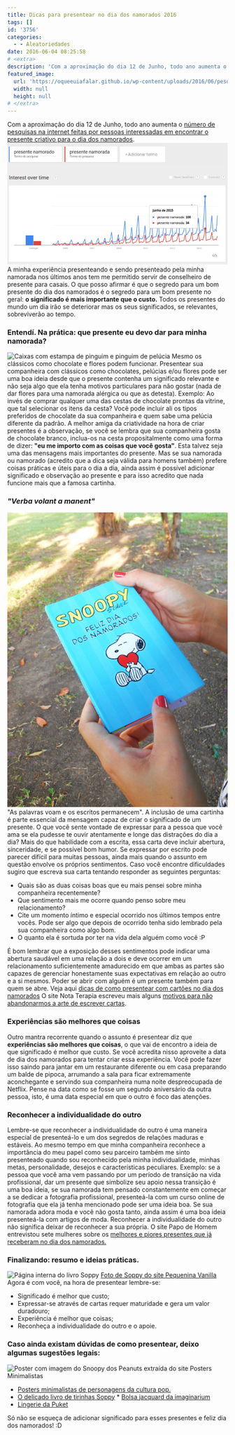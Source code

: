 ```yaml
---
title: Dicas para presentear no dia dos namorados 2016
tags: []
id: '3756'
categories:
  - - Aleatoriedades
date: 2016-06-04 08:25:58
# <extra>
description: 'Com a aproximação do dia 12 de Junho, todo ano aumenta o número de pesquisas na internet feitas por pessoas interessadas em encontrar o presente criativo para o dia dos namorados. A minha experiência presenteando e sendo presenteado pela minha namorada nos últimos anos tem me permitido servir de conselheiro de presente para casais. O que posso afirmar é que o segredo para um bom presente do dia dos namorados é o segredo para um bom presente no geral: o significado é mais importante que o custo. Todos os presentes do mundo um dia irão se deteriorar mas os seus significados, se relevantes, sobreviverão ao tempo. Entendí. Na prática: que presente eu devo dar para minha namorada?'
featured_image: 
  url: 'https://oqueeuiafalar.github.io/wp-content/uploads/2016/06/pesquisa-dia-dos-namorados-google.png'
  width: null
  height: null
# </extra>
---
```


Com a aproximação do dia 12 de Junho, todo ano aumenta o [número de pesquisas na internet feitas por pessoas interessadas em encontrar o presente criativo para o dia dos namorados](https://www.google.com/trends/explore#q=presente%20namorado%2C%20presente%20namorada&cmpt=q&tz=Etc%2FGMT%2B3). [![Gráfico de pesquisas no google por presentes de dia dos namorados](/wp-content/uploads/2016/06/pesquisa-dia-dos-namorados-google.png "Gráfico de pesquisas no google por presentes de dia dos namorados")](https://www.google.com/trends/explore#q=presente%20namorado%2C%20presente%20namorada&cmpt=q&tz=Etc%2FGMT%2B3) A minha experiência presenteando e sendo presenteado pela minha namorada nos últimos anos tem me permitido servir de conselheiro de presente para casais. O que posso afirmar é que o segredo para um bom presente do dia dos namorados é o segredo para um bom presente no geral: **o significado é mais importante que o custo.** Todos os presentes do mundo um dia irão se deteriorar mas os seus significados, se relevantes, sobreviverão ao tempo.

### Entendí. Na prática: que presente eu devo dar para minha namorada?

![Caixas com estampa de pinguim e pinguim de pelúcia](/wp-content/uploads/2016/06/presentes-de-aniversario.jpg) Mesmo os clássicos como chocolate e flores podem funcionar. Presentear sua companheira com clássicos como chocolates, pelúcias e/ou flores pode ser uma boa ideia desde que o presente contenha um significado relevante e não seja algo que ela tenha motivos particulares para não gostar (nada de dar flores para uma namorada alérgica ou que as detesta). Exemplo: Ao invés de comprar qualquer uma das cestas de chocolate prontas da vitrine, que tal selecionar os itens da cesta? Você pode incluir ali os tipos preferidos de chocolate da sua companheira e quem sabe uma pelúcia diferente da padrão. A melhor amiga da criatividade na hora de criar presentes é a observação, se você se lembra que sua companheira gosta de chocolate branco, inclua-os na cesta propositalmente como uma forma de dizer: **"eu me importo com as coisas que você gosta"**. Esta talvez seja uma das mensagens mais importantes do presente. Mas se sua namorada ou namorado (acredito que a dica seja válida para homens também) prefere coisas práticas e úteis para o dia a dia, ainda assim é possível adicionar significado e observação ao presente e para isso acredito que nada funcione mais que a famosa cartinha.

### _"Verba volant a manent"_

![Capa de livro/cartão do Snoopy](/wp-content/uploads/2015/01/DSCN0131.jpg "Um cartão que fiz para dia dos namorados em 2014") "As palavras voam e os escritos permanecem". A inclusão de uma cartinha é parte essencial da mensagem capaz de criar o significado de um presente. O que você sente vontade de expressar para a pessoa que você ama se ela pudesse te ouvir atentamente e longe das distrações do dia a dia? Mais do que habilidade com a escrita, essa carta deve incluir abertura, sinceridade, e se possível bom humor. Se expressar por escrito pode parecer difícil para muitas pessoas, ainda mais quando o assunto em questão envolve os próprios sentimentos. Caso você encontre dificuldades sugiro que escreva sua carta tentando responder as seguintes perguntas:

*   Quais são as duas coisas boas que eu mais pensei sobre minha companheira recentemente?
*   Que sentimento mais me ocorre quando penso sobre meu relacionamento?
*   Cite um momento íntimo e especial ocorrido nos últimos tempos entre vocês. Pode ser algo que depois de ocorrido tenha sido lembrado pela sua companheira como algo bom.
*   O quanto ela é sortuda por ter na vida dela alguém como você :P

É bom lembrar que a exposição desses sentimentos pode indicar uma abertura saudável em uma relação a dois e deve ocorrer em um relacionamento suficientemente amadurecido em que ambas as partes são capazes de gerenciar honestamente suas expectativas em relação ao outro e a si mesmos. Poder se abrir com alguém é um presente também para quem se abre. Veja aqui [dicas de como presentear com cartões no dia dos namorados](http://natalia.blog.br/2015/01/21/cartoes-para-namorados-download-e-dicas-para-presentear/) O site Nota Terapia escreveu mais alguns [motivos para não abandonarmos a arte de escrever cartas](http://notaterapia.com.br/2015/12/26/9-motivos-para-nao-abandonar-a-arte-de-escrever-cartas/).

### Experiências são melhores que coisas

Outro mantra recorrente quando o assunto é presentear diz que **experiências são melhores que coisas**, o que vai de encontro a ideia de que significado é melhor que custo. Se você acredita nisso aproveite a data de dia dos namorados para tentar criar essa experiência. Você pode fazer isso saindo para jantar em um restaurante diferente ou em casa preparando um balde de pipoca, arrumando a sala para ficar extremamente aconchegante e servindo sua companheira numa noite despreocupada de Netflix. Pense na data como se fosse um segundo aniversário da outra pessoa, isto, é uma data especial em que o outro é foco das atenções.

### Reconhecer a individualidade do outro

Lembre-se que reconhecer a individualidade do outro é uma maneira especial de presenteá-lo e um dos segredos de relações maduras e estáveis. Ao mesmo tempo em que minha companheira reconhece a importância do meu papel como seu parceiro também me sinto presenteado quando sou reconhecido pela minha individualidade, minhas metas, personalidade, desejos e características peculiares. Exemplo: se a pessoa que você ama vem passando por um período de transição na vida profissional, dar um presente que simbolize seu apoio nessa transição é uma boa ideia, se sua namorada tem pensado constantemente em começar a se dedicar a fotografia profissional, presenteá-la com um curso online de fotografia que ela já tenha mencionado pode ser uma ideia boa. Se sua namorada adora moda e você não gosta tanto, ainda assim é uma boa ideia presenteá-la com artigos de moda. Reconhecer a individualidade do outro não significa deixar de reconhecer a sua própria. O site Papo de Homem entrevistou sete mulheres sobre os [melhores e piores presentes que já receberam no dia dos namorados.](http://papodehomem.com.br/presente-de-dia-dos-namorados-explicados-por-mulheres/)

### Finalizando: resumo e ideias práticas.

![Página interna do livro Soppy](/wp-content/uploads/2016/06/soppy-pequenina-vanilla.jpg "Foto do livro Soppy") [Foto de Soppy do site Pequenina Vanilla](www.pequeninavanilla.com.br/soppy-a-love-story) Agora é com você, na hora de presentear lembre-se:

*   Significado é melhor que custo;
*   Expressar-se através de cartas requer maturidade e gera um valor duradouro;
*   Experiência é melhor que coisas;
*   Reconheça a individualidade do outro e o apoie.

### Caso ainda existam dúvidas de como presentear, deixo algumas sugestões legais:

![Poster com imagem do Snoopy dos Peanuts extraída do site Posters Minimalistas](/wp-content/uploads/2016/06/snoopy-quadro-posters-minimalistas.png "Poster com imagem do Snoopy dos Peanuts extraída do site Posters Minimalistas")

*   [Posters minimalistas de personagens da cultura pop.](http://postersminimalistas.com.br)
*   [O delicado livro de tirinhas Soppy](http://livraria.folha.com.br/livros/literatura-estrangeira/soppy-philippa-rice-1338659.html)
[](http://livraria.folha.com.br/livros/literatura-estrangeira/soppy-philippa-rice-1338659.html)*   [](http://livraria.folha.com.br/livros/literatura-estrangeira/soppy-philippa-rice-1338659.html)[Bolsa jacquard da imaginarium](http://loja.imaginarium.com.br/bolsa-jacquard-amores.html)
*   [Lingerie da Puket](http://www.puket.com.br/mulher/lingerie)

Só não se esqueça de adicionar significado para esses presentes e feliz dia dos namorados! :D
